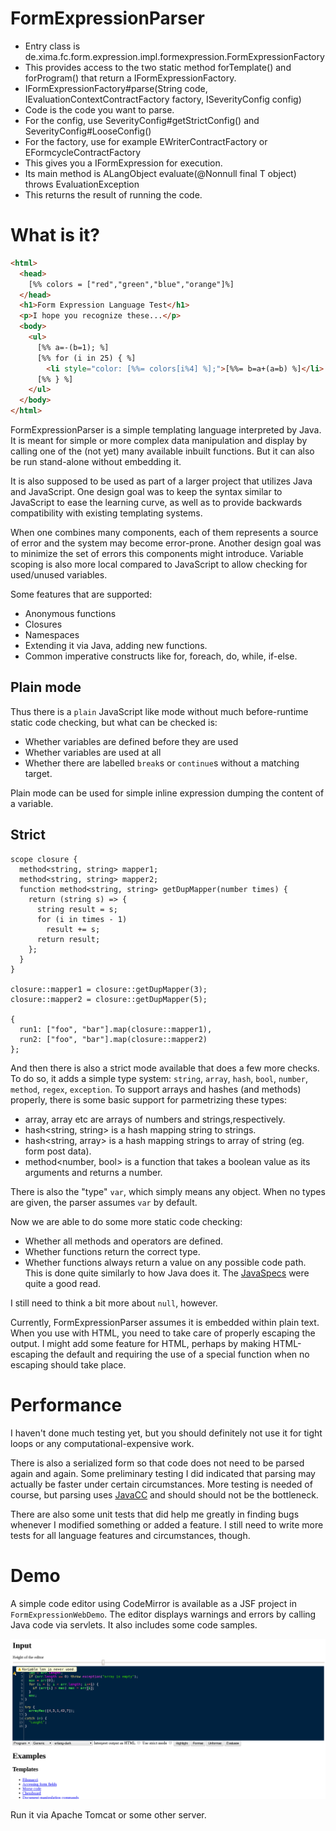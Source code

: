 # FormExpressionParser

- Entry class is de.xima.fc.form.expression.impl.formexpression.FormExpressionFactory
- This provides access to the two static method forTemplate() and forProgram() that return a IFormExpressionFactory.
- IFormExpressionFactory#parse(String code, IEvaluationContextContractFactory factory, ISeverityConfig config)
- Code is the code you want to parse.
- For the config, use SeverityConfig#getStrictConfig() and SeverityConfig#LooseConfig()
- For the factory, use for example EWriterContractFactory or EFormcycleContractFactory
- This gives you a IFormExpression for execution.
- Its main method is ALangObject evaluate(@Nonnull final T object) throws EvaluationException
- This returns the result of running the code.

# What is it?

```html
<html>
  <head>
    [%% colors = ["red","green","blue","orange"]%]
  </head>
  <h1>Form Expression Language Test</h1>
  <p>I hope you recognize these...</p>
  <body>
    <ul>
      [%% a=-(b=1); %]
      [%% for (i in 25) { %]
        <li style="color: [%%= colors[i%4] %];">[%%= b=a+(a=b) %]</li>
      [%% } %]
    </ul>
  </body>
</html>
```

FormExpressionParser is a simple templating language interpreted by Java. It is
meant for simple or more complex data manipulation and display by calling one of
the (not yet) many available inbuilt functions. But it can also be run
stand-alone without embedding it.

It is also supposed to be used as part of a larger project that utilizes Java
and JavaScript. One design goal was to keep the syntax similar to JavaScript to
ease the learning curve, as well as to provide backwards compatibility with
existing templating systems.

When one combines many components, each of them represents a source of error and
the system may become error-prone. Another design goal was to minimize the set
of errors this components might introduce. Variable scoping is also more local
compared to JavaScript to allow checking for used/unused variables.

Some features that are supported:

  - Anonymous functions
  - Closures
  - Namespaces
  - Extending it via Java, adding new functions.
  - Common imperative constructs like for, foreach, do, while, if-else.

## Plain mode

Thus there is a `plain` JavaScript like mode without much before-runtime
static code checking, but what can be checked is: 
  - Whether variables are defined before they are used
  - Whether variables are used at all
  - Whether there are labelled `break`s or `continue`s without a matching target.

Plain mode can be used for simple inline expression dumping the content of a
variable.

## Strict

    scope closure {
      method<string, string> mapper1;
      method<string, string> mapper2;
      function method<string, string> getDupMapper(number times) {
        return (string s) => {
          string result = s;
          for (i in times - 1)
            result += s;
          return result;
        };
      }
    }
    
    closure::mapper1 = closure::getDupMapper(3);
    closure::mapper2 = closure::getDupMapper(5);
    
    {
      run1: ["foo", "bar"].map(closure::mapper1),
      run2: ["foo", "bar"].map(closure::mapper2)
    };

And then there is also a strict mode available that does a few more checks. To
do so, it adds a simple type system: `string`, `array`, `hash`, `bool`,
`number`, `method`, `regex`, `exception`. To support arrays and hashes
(and methods) properly, there is some basic support for parmetrizing these
types:

  - array<number>, array<string> etc are arrays of numbers and strings,respectively.
  - hash<string, string> is a hash mapping string to strings.
  - hash<string, array<strign>> is a hash mapping strings to array of string (eg. form post data).
  - method<number, bool> is a function that takes a boolean value as its arguments and returns a number.

There is also the "type" `var`, which simply means any object. When no types are
given, the parser assumes `var` by default.

Now we are able to do some more static code checking:

  - Whether all methods and operators are defined.
  - Whether functions return the correct type.
  - Whether functions always return a value on any possible code path. This is done quite similarly to how Java does it. The [JavaSpecs](https://docs.oracle.com/javase/specs/jls/se6/html/defAssign.html) were quite a good read.

I still need to think a bit more about `null`, however.

Currently, FormExpressionParser assumes it is embedded within plain text. When
you use with HTML, you need to take care of properly escaping the output. I
might add some feature for HTML, perhaps by making HTML-escaping the default and
requiring the use of a special function when no escaping should take place.

# Performance

I haven't done much testing yet, but you should definitely not use it for tight
loops or any computational-expensive work.

There is also a serialized form so that code does not need to be parsed again
and again. Some preliminary testing I did indicated that parsing may actually
be faster under certain circumstances. More testing is needed of course, but
parsing uses [JavaCC](https://javacc.org/) and should should not be the
bottleneck.

There are also some unit tests that did help me greatly in finding bugs whenever
I modified something or added a feature. I still need to write more tests for
all language features and circumstances, though.

# Demo

A simple code editor using CodeMirror is available as a JSF project in
`FormExpressionWebDemo`. The editor displays warnings and errors by calling
Java code via servlets. It also includes some code samples.

![A screenshot of the sample code editor JSF app](https://raw.githubusercontent.com/blutorange/FormExpressionParser/master/FormExpressionWebDemo/WebDemo.png)

Run it via Apache Tomcat or some other server.
